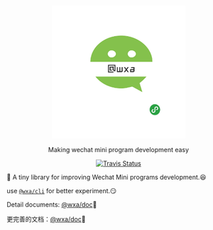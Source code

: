 <p align="center">
    <a href="https://genuifx.github.io/wxa-doc/">
        <img src="./wxa-logo.png" width="300" height="300" />
    </a>
</p>

<p align="center">
    Making wechat mini program development easy
</p>

<p align="center">
  <a href="https://travis-ci.org/Genuifx/wxa-core"><img alt="Travis Status" src="https://img.shields.io/travis/Genuifx/wxa-core/master.svg?label=travis&maxAge=43200"></a>
</p>

:tada:
A tiny library for improving  Wechat Mini programs development.:laughing:

use [`@wxa/cli`](https://github.com/Genuifx/wxa-cli) for better experiment.:smirk:

Detail documents: [@wxa/doc](https://genuifx.github.io/wxa-doc/#/lang/english/):100:

更完善的文档：[@wxa/doc](https://genuifx.github.io/wxa-doc/):100: